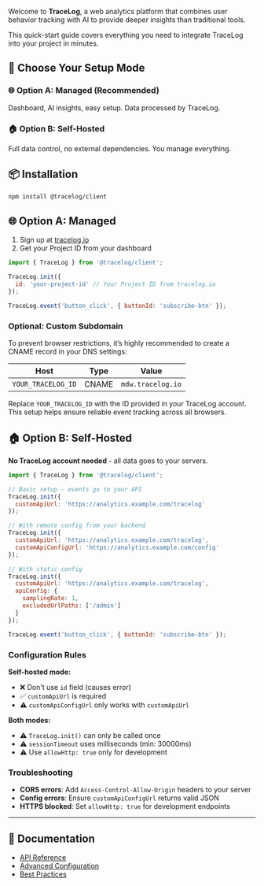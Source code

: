 Welcome to **TraceLog**, a web analytics platform that combines user behavior tracking with AI to provide deeper insights than traditional tools.

This quick-start guide covers everything you need to integrate TraceLog into your project in minutes.

## 🔀 Choose Your Setup Mode

### 🌐 **Option A: Managed** (Recommended)
Dashboard, AI insights, easy setup. Data processed by TraceLog.

### 🏠 **Option B: Self-Hosted**
Full data control, no external dependencies. You manage everything.

## 📦 Installation

```bash
npm install @tracelog/client
```

## 🌐 Option A: Managed

1. Sign up at [tracelog.io](https://tracelog.io)
2. Get your Project ID from your dashboard

```javascript
import { TraceLog } from '@tracelog/client';

TraceLog.init({
  id: 'your-project-id' // Your Project ID from tracelog.io
});

TraceLog.event('button_click', { buttonId: 'subscribe-btn' });
```

### Optional: Custom Subdomain

To prevent browser restrictions, it’s highly recommended to create a CNAME record in your DNS settings:

| Host               | Type  | Value             |
| ------------------ | ----- | ----------------- |
| `YOUR_TRACELOG_ID` | CNAME | `mdw.tracelog.io` |

Replace `YOUR_TRACELOG_ID` with the ID provided in your TraceLog account. This setup helps ensure reliable event tracking across all browsers.

## 🏠 Option B: Self-Hosted

**No TraceLog account needed** - all data goes to your servers.

```javascript
import { TraceLog } from '@tracelog/client';

// Basic setup - events go to your API
TraceLog.init({
  customApiUrl: 'https://analytics.example.com/tracelog'
});

// With remote config from your backend
TraceLog.init({
  customApiUrl: 'https://analytics.example.com/tracelog',
  customApiConfigUrl: 'https://analytics.example.com/config'
});

// With static config
TraceLog.init({
  customApiUrl: 'https://analytics.example.com/tracelog',
  apiConfig: {
    samplingRate: 1,
    excludedUrlPaths: ['/admin']
  }
});

TraceLog.event('button_click', { buttonId: 'subscribe-btn' });
```

### Configuration Rules

**Self-hosted mode:**
- ❌ Don't use `id` field (causes error)
- ✅ `customApiUrl` is required
- ⚠️ `customApiConfigUrl` only works with `customApiUrl`

**Both modes:**
- ⚠️ `TraceLog.init()` can only be called once
- ⚠️ `sessionTimeout` uses milliseconds (min: 30000ms)
- ⚠️ Use `allowHttp: true` only for development

### Troubleshooting
- **CORS errors**: Add `Access-Control-Allow-Origin` headers to your server
- **Config errors**: Ensure `customApiConfigUrl` returns valid JSON  
- **HTTPS blocked**: Set `allowHttp: true` for development endpoints

---

## 📖 Documentation

* [API Reference](https://www.tracelog.io/docs?guide=api)
* [Advanced Configuration](https://www.tracelog.io/docs?guide=advanced-configuration)  
* [Best Practices](https://www.tracelog.io/docs?guide=best-practices)
